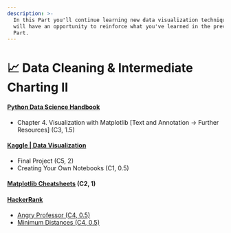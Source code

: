 ```yaml
---
description: >-
  In this Part you'll continue learning new data visualization techniques and
  will have an opportunity to reinforce what you've learned in the previous
  Part.
---
```


# 📈 Data Cleaning & Intermediate Charting II

#### [Python Data Science Handbook](https://www.pdfdrive.com/python-data-science-handbook-e43755558.html) <a href="#python-data-science-handbook" id="python-data-science-handbook"></a>

* Chapter 4. Visualization with Matplotlib \[Text and Annotation -> Further Resources] (C3, 1.5)

#### [Kaggle | Data Visualization](https://www.kaggle.com/learn/data-visualization) <a href="#kaggle--data-visualization" id="kaggle--data-visualization"></a>

* Final Project (C5, 2)
* Creating Your Own Notebooks (C1, 0.5)

#### [Matplotlib Cheatsheets](https://github.com/matplotlib/cheatsheets) (C2, 1) <a href="#matplotlib-cheatsheets-c2-1" id="matplotlib-cheatsheets-c2-1"></a>

#### [HackerRank](https://www.hackerrank.com/) <a href="#hackerrank" id="hackerrank"></a>

* [Angry Professor (C4, 0.5)](https://www.hackerrank.com/challenges/angry-professor/problem?h\_r=internal-search)
* [Minimum Distances (C4, 0.5)](https://www.hackerrank.com/challenges/minimum-distances/problem?h\_r=internal-search)
